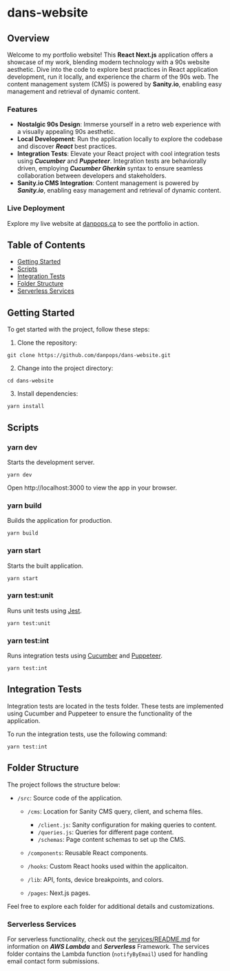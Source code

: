 # dans-website

## Overview

Welcome to my portfolio website! This **React Next.js** application offers a showcase of my work, blending modern technology with a 90s website aesthetic. Dive into the code to explore best practices in React application development, run it locally, and experience the charm of the 90s web. The content management system (CMS) is powered by **Sanity.io**, enabling easy management and retrieval of dynamic content.

### Features

- **Nostalgic 90s Design**: Immerse yourself in a retro web experience with a visually appealing 90s aesthetic.
- **Local Development**: Run the application locally to explore the codebase and discover **_React_** best practices.
- **Integration Tests**: Elevate your React project with cool integration tests using **_Cucumber_** and **_Puppeteer_**. Integration tests are behaviorally driven, employing **_Cucumber Gherkin_** syntax to ensure seamless collaboration between developers and stakeholders.
- **Sanity.io CMS Integration**: Content management is powered by **_Sanity.io_**, enabling easy management and retrieval of dynamic content.

### Live Deployment

Explore my live website at [danpops.ca](https://danpops.ca) to see the portfolio in action.

## Table of Contents

- [Getting Started](#getting-started)
- [Scripts](#scripts)
- [Integration Tests](#integration-tests)
- [Folder Structure](#folder-structure)
- [Serverless Services](#serverless-services)

## Getting Started

To get started with the project, follow these steps:

1. Clone the repository:

```
git clone https://github.com/danpops/dans-website.git
```

2. Change into the project directory:

```
cd dans-website
```

3. Install dependencies:

```
yarn install
```

## Scripts

### yarn dev

Starts the development server.

```
yarn dev
```

Open http://localhost:3000 to view the app in your browser.

### yarn build

Builds the application for production.

```
yarn build
```

### yarn start

Starts the built application.

```
yarn start
```

### yarn test:unit

Runs unit tests using [Jest](https://jestjs.io).

```
yarn test:unit
```

### yarn test:int

Runs integration tests using [Cucumber](https://cucumber.io/) and [Puppeteer](https://pptr.dev/).

```
yarn test:int
```

## Integration Tests

Integration tests are located in the tests folder. These tests are implemented using Cucumber and Puppeteer to ensure the functionality of the application.

To run the integration tests, use the following command:

```
yarn test:int
```

## Folder Structure

The project follows the structure below:

- `/src`: Source code of the application.

  - `/cms`: Location for Sanity CMS query, client, and schema files.

    - `/client.js`: Sanity configuration for making queries to content.
    - `/queries.js`: Queries for different page content.
    - `/schemas`: Page content schemas to set up the CMS.

  - `/components`: Reusable React components.
  - `/hooks`: Custom React hooks used within the applicaiton.
  - `/lib`: API, fonts, device breakpoints, and colors.
  - `/pages`: Next.js pages.

Feel free to explore each folder for additional details and customizations.

### Serverless Services

For serverless functionality, check out the [services/README.md](./services/README.md) for information on **_AWS Lambda_** and **_Serverless_** Framework. The services folder contains the Lambda function (`notifyByEmail`) used for handling email contact form submissions.
